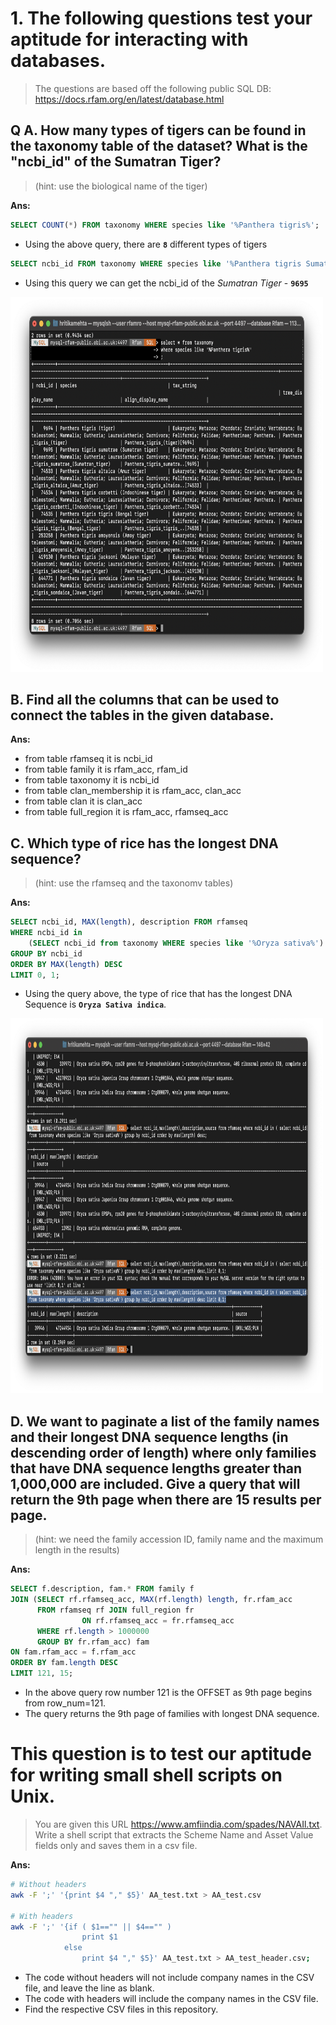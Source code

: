 # 1. The following questions test your aptitude for interacting with databases. 
> The questions are based off the following public SQL DB: https://docs.rfam.org/en/latest/database.html

## Q A. How many types of tigers can be found in the taxonomy table of the dataset? What is the "ncbi_id" of the Sumatran Tiger? 
> (hint: use the biological name of the tiger)

**Ans:**
```sql
SELECT COUNT(*) FROM taxonomy WHERE species like '%Panthera tigris%';
```
* Using the above query, there are **`8`** different types of tigers

```sql
SELECT ncbi_id FROM taxonomy WHERE species like '%Panthera tigris Sumatrae%';
```
* Using this query we can get the ncbi_id of the *Sumatran Tiger* - **`9695`**

<img src="1A.png" width="500" height="600"/>

## B. Find all the columns that can be used to connect the tables in the given database.

**Ans:**
* from table rfamseq it is ncbi_id
* from table family it is rfam_acc, rfam_id
* from table taxonomy it is ncbi_id
* from table clan_membership it is rfam_acc, clan_acc
* from table clan it is clan_acc
* from table full_region it is rfam_acc, rfamseq_acc

## C. Which type of rice has the longest DNA sequence?
> (hint: use the rfamseq and the taxonomv tables)

**Ans:**
```sql
SELECT ncbi_id, MAX(length), description FROM rfamseq 
WHERE ncbi_id in 
	(SELECT ncbi_id from taxonomy WHERE species like '%Oryza sativa%')
GROUP BY ncbi_id 
ORDER BY MAX(length) DESC
LIMIT 0, 1;
```
* Using the query above, the type of rice that has the longest DNA Sequence is  **`Oryza Sativa indica`**.

<img src="1C.png" width="500" height="600">

## D. We want to paginate a list of the family names and their longest DNA sequence lengths (in descending order of length) where only families that have DNA sequence lengths greater than 1,000,000 are included. Give a query that will return the 9th page when there are 15 results per page. 
> (hint: we need the family accession ID, family name and the maximum length in the results)

**Ans:**
```sql
SELECT f.description, fam.* FROM family f 
JOIN (SELECT rf.rfamseq_acc, MAX(rf.length) length, fr.rfam_acc 
	  FROM rfamseq rf JOIN full_region fr 
	  			ON rf.rfamseq_acc = fr.rfamseq_acc 
	  WHERE rf.length > 1000000
	  GROUP BY fr.rfam_acc) fam
ON fam.rfam_acc = f.rfam_acc
ORDER BY fam.length DESC
LIMIT 121, 15;
```
* In the above query row number 121 is the OFFSET as 9th page begins from row_num=121.
* The query returns the 9th page of families with longest DNA sequence.


# This question is to test our aptitude for writing small shell scripts on Unix.
>You are given this URL https://www.amfiindia.com/spades/NAVAIl.txt. Write a shell script that extracts the Scheme Name and Asset Value fields only and saves them in a csv file.

**Ans:**
```bash
# Without headers
awk -F ';' '{print $4 "," $5}' AA_test.txt > AA_test.csv

# With headers
awk -F ';' '{if ( $1=="" || $4=="" )
				print $1
			else 
				print $4 "," $5}' AA_test.txt > AA_test_header.csv;
```

* The code without headers will not include company names in the CSV file, and leave the line as blank.
* The code with headers will include the company names in the CSV file.
* Find the respective CSV files in this repository.